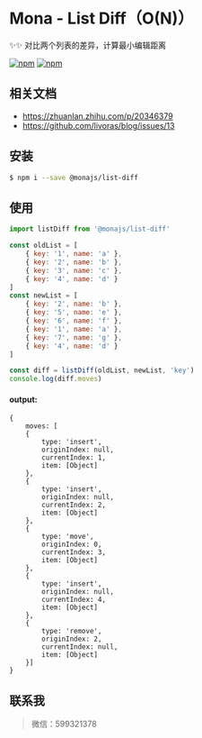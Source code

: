 # Mona - List Diff（O(N)）

✨✨ 对比两个列表的差异，计算最小编辑距离

[![npm](https://img.shields.io/npm/v/@monajs/list-diff.svg?style=flat-square)](https://www.npmjs.com/package/@monajs/list-diff)
[![npm](https://img.shields.io/npm/dt/@monajs/list-diff.svg?style=flat-square)](https://www.npmjs.com/package/@monajs/list-diff)

## 相关文档

* https://zhuanlan.zhihu.com/p/20346379
* https://github.com/livoras/blog/issues/13

## 安装

```bash
$ npm i --save @monajs/list-diff
```

## 使用

```js
import listDiff from '@monajs/list-diff'

const oldList = [
    { key: '1', name: 'a' },
    { key: '2', name: 'b' },
    { key: '3', name: 'c' },
    { key: '4', name: 'd' }
]
const newList = [
    { key: '2', name: 'b' },
    { key: '5', name: 'e' },
    { key: '6', name: 'f' },
    { key: '1', name: 'a' },
    { key: '7', name: 'g' },
    { key: '4', name: 'd' }
]

const diff = listDiff(oldList, newList, 'key')
console.log(diff.moves)
```

#### output:
```
{
    moves: [
    {
        type: 'insert',
        originIndex: null,
        currentIndex: 1,
        item: [Object]
    },
    {
        type: 'insert',
        originIndex: null,
        currentIndex: 2,
        item: [Object]
    },
    {
        type: 'move',
        originIndex: 0,
        currentIndex: 3,
        item: [Object]
    },
    {
        type: 'insert',
        originIndex: null,
        currentIndex: 4,
        item: [Object]
    },
    {
        type: 'remove',
        originIndex: 2,
        currentIndex: null,
        item: [Object]
    }]
}
```

## 联系我
> 微信：599321378
